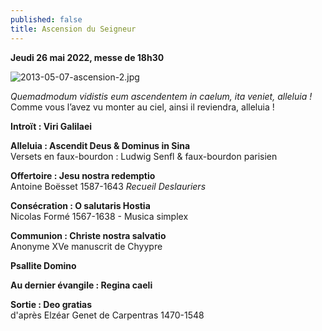 ```yaml
---
published: false
title: Ascension du Seigneur
---
```

**Jeudi 26 mai 2022, messe de 18h30**

![2013-05-07-ascension-2.jpg]({{site.baseurl}}/images/2013-05-07-ascension-2.jpg)

*Quemadmodum vidistis eum ascendentem in caelum, ita veniet, alleluia !*  
Comme vous l’avez vu monter au ciel, ainsi il reviendra, alleluia !

**Introït : Viri Galilaei**

**Alleluia : Ascendit Deus & Dominus in Sina**  
Versets en faux-bourdon : Ludwig Senfl & faux-bourdon parisien

**Offertoire : Jesu nostra redemptio**  
Antoine Boësset 1587-1643 *Recueil Deslauriers*

**Consécration : O salutaris Hostia**  
Nicolas Formé 1567-1638 - Musica simplex

**Communion : Christe nostra salvatio**  
Anonyme XVe manuscrit de Chyypre

**Psallite Domino**

**Au dernier évangile : Regina caeli**

**Sortie : Deo gratias**  
d'après Elzéar Genet de Carpentras 1470-1548